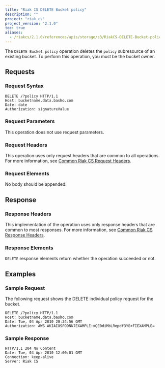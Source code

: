 ```yaml
---
title: "Riak CS DELETE Bucket policy"
description: ""
project: "riak_cs"
project_version: "2.1.0"
toc: true
aliases:
  - /riakcs/2.1.0/references/apis/storage/s3/RiakCS-DELETE-Bucket-policy
---
```


The `DELETE Bucket policy` operation deletes the `policy` subresource of an existing bucket. To perform this operation, you must be the bucket owner.

## Requests

### Request Syntax

```
DELETE /?policy HTTP/1.1
Host: bucketname.data.basho.com
Date: date
Authorization: signatureValue

```

### Request Parameters

This operation does not use request parameters.

### Request Headers

This operation uses only request headers that are common to all operations. For more information, see [Common Riak CS Request Headers](/riak/cs/2.1.0/references/apis/storage/s3/common-request-headers).

### Request Elements

No body should be appended.

## Response

### Response Headers

This implementation of the operation uses only response headers that are common to most responses. For more information, see [Common Riak CS Response Headers](/riak/cs/2.1.0/references/apis/storage/s3/common-response-headers).

### Response Elements

`DELETE` response elements return whether the operation succeeded or not.

## Examples

### Sample Request

The following request shows the DELETE individual policy request for the bucket.

```
DELETE /?policy HTTP/1.1
Host: bucketname.data.basho.com
Date: Tue, 04 Apr 2010 20:34:56 GMT
Authorization: AWS AKIAIOSFODNN7EXAMPLE:xQE0diMbLRepdf3YB+FIEXAMPLE=

```

### Sample Response

```
HTTP/1.1 204 No Content
Date: Tue, 04 Apr 2010 12:00:01 GMT
Connection: keep-alive
Server: Riak CS
```
